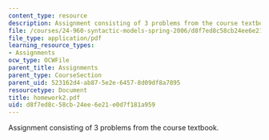 ```yaml
---
content_type: resource
description: Assignment consisting of 3 problems from the course textbook.
file: /courses/24-960-syntactic-models-spring-2006/d8f7ed8c58cb24ee6e21e0d7f181a959_homework2.pdf
file_type: application/pdf
learning_resource_types:
- Assignments
ocw_type: OCWFile
parent_title: Assignments
parent_type: CourseSection
parent_uid: 523162d4-ab87-5e2e-6457-8d09df8a7895
resourcetype: Document
title: homework2.pdf
uid: d8f7ed8c-58cb-24ee-6e21-e0d7f181a959
---
```

Assignment consisting of 3 problems from the course textbook.

